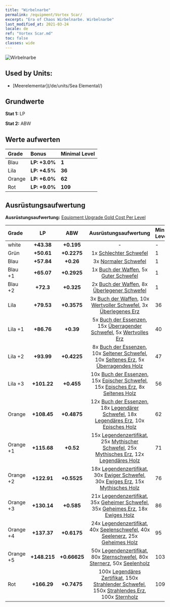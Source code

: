 ```yaml
---
title: "Wirbelnarbe"
permalink: /equipment/Vortex Scar/
excerpt: "Era of Chaos Wirbelnarbe. Wirbelnarbe"
last_modified_at: 2021-03-24
locale: de
ref: "Vortex Scar.md"
toc: false
classes: wide
---
```


  ![Wirbelnarbe](/images/e/e_99034.png)

## Used by Units:

* [Meerelementar](/de/units/Sea Elemental/) 


## Grundwerte
 **Stat 1:** LP

 **Stat 2:** ABW

## Werte aufwerten

  |     Grade    |   Bonus | Minimal Level | 
  |:-------------|:--------|:--------------| 
  | Blau | **LP: +3.0%** | **1** | 
  | Lila | **LP: +4.5%** | **36** | 
  | Orange | **LP: +6.0%** | **62** | 
  | Rot | **LP: +9.0%** | **109** | 


## Ausrüstungsaufwertung
 **Ausrüstungsaufwertung:** [Equipment Upgrade Gold Cost Per Level](/equipment/EquipmentUpgradeCostPerLevel/) 

  |          Grade      | LP | ABW | Ausrüstungsaufwertung | Minimal Level |
  |:--------------------|:---------:|:---------:|:----------------:|:--------------|
  | white | **+43.38** | **+0.195** | - | - |
  | Grün | **+50.61** | **+0.2275** | 1x [Schlechter Schwefel](/de/Items/mat_3/) | 1 |
  | Blau | **+57.84** | **+0.26** | 3x [Normaler Schwefel](/de/Items/mat_9/) | 1 |
  | Blau +1 | **+65.07** | **+0.2925** | 1x [Buch der Waffen](/de/Items/mat_18/), 5x [Guter Schwefel](/de/Items/mat_15/) | 1 |
  | Blau +2 | **+72.3** | **+0.325** | 2x [Buch der Waffen](/de/Items/mat_25/), 8x [Überlegener Schwefel](/de/Items/mat_22/) | 1 |
  | Lila | **+79.53** | **+0.3575** | 3x [Buch der Waffen](/de/Items/mat_32/), 10x [Wertvoller Schwefel](/de/Items/mat_29/), 3x [Überlegenes Erz](/de/Items/mat_19/) | 36 |
  | Lila +1 | **+86.76** | **+0.39** | 5x [Buch der Essenzen](/de/Items/mat_39/), 15x [Überragender Schwefel](/de/Items/mat_36/), 5x [Wertvolles Erz](/de/Items/mat_26/) | 40 |
  | Lila +2 | **+93.99** | **+0.4225** | 8x [Buch der Essenzen](/de/Items/mat_46/), 10x [Seltener Schwefel](/de/Items/mat_43/), 10x [Seltenes Erz](/de/Items/mat_40/), 5x [Überragendes Holz](/de/Items/mat_34/) | 47 |
  | Lila +3 | **+101.22** | **+0.455** | 10x [Buch der Essenzen](/de/Items/mat_53/), 15x [Epischer Schwefel](/de/Items/mat_50/), 15x [Episches Erz](/de/Items/mat_47/), 8x [Seltenes Holz](/de/Items/mat_41/) | 56 |
  | Orange | **+108.45** | **+0.4875** | 12x [Buch der Essenzen](/de/Items/mat_60/), 18x [Legendärer Schwefel](/de/Items/mat_57/), 18x [Legendäres Erz](/de/Items/mat_54/), 10x [Episches Holz](/de/Items/mat_48/) | 62 |
  | Orange +1 | **+115.68** | **+0.52** | 15x [Legendenzertifikat](/de/Items/mat_67/), 25x [Mythischer Schwefel](/de/Items/mat_64/), 25x [Mythisches Erz](/de/Items/mat_61/), 12x [Legendäres Holz](/de/Items/mat_55/) | 71 |
  | Orange +2 | **+122.91** | **+0.5525** | 18x [Legendenzertifikat](/de/Items/mat_74/), 30x [Ewiger Schwefel](/de/Items/mat_71/), 30x [Ewiges Erz](/de/Items/mat_68/), 15x [Mythisches Holz](/de/Items/mat_62/) | 76 |
  | Orange +3 | **+130.14** | **+0.585** | 21x [Legendenzertifikat](/de/Items/mat_81/), 35x [Geheimer Schwefel](/de/Items/mat_78/), 35x [Geheimes Erz](/de/Items/mat_75/), 18x [Ewiges Holz](/de/Items/mat_69/) | 86 |
  | Orange +4 | **+137.37** | **+0.6175** | 24x [Legendenzertifikat](/de/Items/mat_88/), 40x [Seelenschwefel](/de/Items/mat_85/), 40x [Seelenerz](/de/Items/mat_82/), 25x [Geheimes Holz](/de/Items/mat_76/) | 95 |
  | Orange +5 | **+148.215** | **+0.66625** | 50x [Legendenzertifikat](/de/Items/mat_95/), 80x [Sternschwefel](/de/Items/mat_92/), 80x [Sternerz](/de/Items/mat_89/), 50x [Seelenholz](/de/Items/mat_83/) | 103 |
  | Rot | **+166.29** | **+0.7475** | 100x [Legendäres Zertifikat](/de/Items/mat_102/), 150x [Strahlender Schwefel](/de/Items/mat_99/), 150x [Strahlendes Erz](/de/Items/mat_96/), 100x [Sternholz](/de/Items/mat_90/) | 109 |

